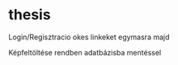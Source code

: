 # thesis
Login/Regisztracio okes linkeket egymasra majd

Képfeltöltése rendben adatbázisba mentéssel
